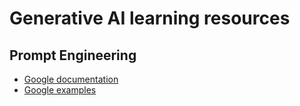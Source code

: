 # Generative AI learning resources

## Prompt Engineering
 - [Google documentation](https://cloud.google.com/vertex-ai/generative-ai/docs/learn/prompts/introduction-prompt-design)
 - [Google examples](https://github.com/GoogleCloudPlatform/generative-ai/tree/main/language/prompts/examples)
